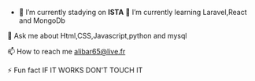 - 🔭 I’m currently stadying on **ISTA**
🌱 I’m currently learning Laravel,React and MongoDb

💬 Ask me about Html,CSS,Javascript,python and mysql

📫 How to reach me alibar65@live.fr

⚡ Fun fact IF IT WORKS DON'T TOUCH IT
